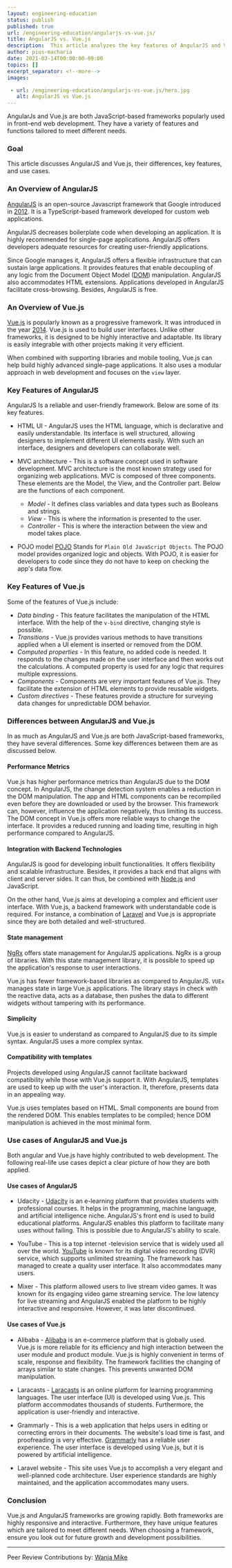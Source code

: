 ```yaml
---
layout: engineering-education
status: publish
published: true
url: /engineering-education/angularjs-vs-vue.js/
title: AngularJS vs. Vue.js
description:  This article analyzes the key features of AngularJS and Vue.js. These front-end and Javascript-based frameworks are popular among developers. Therefore, understanding their differences and similarity can help boost productivity.
author: pius-macharia
date: 2021-03-14T00:00:00-09:00
topics: []
excerpt_separator: <!--more-->
images:

 - url: /engineering-education/angularjs-vs-vue.js/hero.jpg
   alt: AngularJS vs Vue.js
---
```

AngularJs and Vue.js are both JavaScript-based frameworks popularly used in front–end web development. They have a variety of features and functions tailored to meet different needs.
<!--more-->
### Goal
This article discusses AngularJS and Vue.js, their differences, key features, and use cases.

### An Overview of AngularJS
[AngularJS](https://angularjs.org/) is an open-source Javascript framework that Google introduced in [2012](http://blog.angularjs.org/2012/07/). It is a TypeScript-based framework developed for custom web applications.

AngularJS decreases boilerplate code when developing an application. It is highly recommended for single-page applications. AngularJS offers developers adequate resources for creating user-friendly applications.

Since Google manages it, AngularJS offers a flexible infrastructure that can sustain large applications. It provides features that enable decoupling of any logic from the Document Object Model ([DOM](https://www.theodinproject.com/courses/foundations/lessons/dom-manipulation)) manipulation. AngularJS also accommodates HTML extensions. Applications developed in AngularJS facilitate cross-browsing. Besides, AngularJS is free.

### An Overview of Vue.js
[Vue.js](https://vuejs.org/) is popularly known as a progressive framework. It was introduced in the year [2014](https://vuejs.org/2014/03/22/vuejs-010-release/). Vue.js is used to build user interfaces. Unlike other frameworks, it is designed to be highly interactive and adaptable. Its library is easily integrable with other projects making it very efficient.

When combined with supporting libraries and mobile tooling, Vue.js can help build highly advanced single-page applications. It also uses a modular approach in web development and focuses on the `view` layer.

### Key Features of AngularJS
AngularJS Is a reliable and user-friendly framework. Below are some of its key features.

- HTML UI - AngularJS uses the HTML language, which is declarative and easily understandable. Its interface is well structured, allowing designers to implement different UI elements easily. With such an interface, designers and developers can collaborate well.

- MVC architecture - This is a software concept used in software development. MVC architecture is the most known strategy used for organizing web applications. MVC is composed of three components. These elements are the Model, the View, and the Controller part. Below are the functions of each component.

  - _Model_ - It defines class variables and data types such as Booleans and strings.
  - _View_ - This is where the information is presented to the user.
  - _Controller_ - This is where the interaction between the view and model takes place. 

- POJO model
[POJO](https://masteringjs.io/tutorials/fundamentals/pojo) Stands for `Plain Old JavaScript Objects`. The POJO model provides organized logic and objects. With POJO, it is easier for developers to code since they do not have to keep on checking the app's data flow.

### Key Features of Vue.js
Some of the features of Vue.js include:

- _Data binding_ - This feature facilitates the manipulation of the HTML interface. With the help of the `v-bind` directive, changing style is possible.
- _Transitions_ - Vue.js provides various methods to have transitions applied when a UI element is inserted or removed from the DOM.
- _Computed properties_ - In this feature, no added code is needed. It responds to the changes made on the user interface and then works out the calculations. A computed property is used for any logic that requires multiple expressions.
- _Components_ - Components are very important features of Vue.js. They facilitate the extension of HTML elements to provide reusable widgets.
- _Custom directives_ - These features provide a structure for surveying data changes for unpredictable DOM behavior.

### Differences between AngularJS and Vue.js
In as much as AngularJS and Vue.js are both JavaScript-based frameworks, they have several differences. Some key differences between them are as discussed below.

#### Performance Metrics
Vue.js has higher performance metrics than AngularJS due to the DOM concept. In AngularJS, the change detection system enables a reduction in the DOM manipulation. The app and HTML components can be recompiled even before they are downloaded or used by the browser. This framework can, however, influence the application negatively, thus limiting its success.
The DOM concept in Vue.js offers more reliable ways to change the interface. It provides a reduced running and loading time, resulting in high performance compared to AngularJS.

#### Integration with Backend Technologies

AngularJS is good for developing inbuilt functionalities. It offers flexibility and scalable infrastructure. Besides, it provides a back end that aligns with client and server sides. It can thus, be combined with [Node.js](https://nodejs.org/) and JavaScript.

On the other hand, Vue.js aims at developing a complex and efficient user interface. With Vue.js, a backend framework with understandable code is required. For instance, a combination of [Laravel](https://laravel.com/) and Vue.js is appropriate since they are both detailed and well-structured.

#### State management
[NgRx](https://ngrx.io/https://ngrx.io/) offers state management for AngularJS applications. NgRx is a group of libraries. With this state management library, it is possible to speed up the application's response to user interactions.

Vue.js has fewer framework-based libraries as compared to AngularJS. `VUEx` manages state in large Vue.js applications. The library stays in check with the reactive data, acts as a database, then pushes the data to different widgets without tampering with its performance.

#### Simplicity
Vue.js is easier to understand as compared to AngularJS due to its simple syntax. AngularJS uses a more complex syntax.

#### Compatibility with templates
Projects developed using AngularJS cannot facilitate backward compatibility while those with Vue.js support it. With AngularJS, templates are used to keep up with the user's interaction. It, therefore, presents data in an appealing way. 

Vue.js uses templates based on HTML. Small components are bound from the rendered DOM. This enables templates to be compiled; hence DOM manipulation is achieved in the most minimal form.

### Use cases of AngularJS and Vue.js
Both angular and Vue.js have highly contributed to web development. The following real-life use cases depict a clear picture of how they are both applied.

#### Use cases of AngularJS
- Udacity - [Udacity](https://www.udacity.com/) is an e-learning platform that provides students with professional courses. It helps in the programming, machine language, and artificial intelligence niche. AngularJS&#39;s front end is used to build educational platforms. AngularJS enables this platform to facilitate many uses without failing. This is possible due to AngularJS&#39;s ability to scale.

- YouTube - This is a top internet -television service that is widely used all over the world. [YouTube](https://www.youtube.com/about/) is known for its digital video recording (DVR) service, which supports unlimited streaming. The framework has managed to create a quality user interface. It also accommodates many users.

- Mixer - This platform allowed users to live stream video games. It was known for its engaging video game streaming service. The low latency for live streaming and AngularJS enabled the platform to be highly interactive and responsive. However, it was later discontinued.

#### Use cases of Vue.js

- Alibaba - [Alibaba](https://activities.alibaba.com/alibaba/following-about-alibaba.php?) is an e-commerce platform that is globally used. Vue.js is more reliable for its efficiency and high interaction between the user module and product module. Vue.js is highly convenient in terms of scale, response and flexibility. The framework facilities the changing of arrays similar to state changes. This prevents unwanted DOM manipulation.

- Laracasts - [Laracasts](https://laracasts.com/) is an online platform for learning programming languages. The user interface (UI) is developed using Vue.js. This platform accommodates thousands of students. Furthermore, the application is user-friendly and interactive.

- Grammarly - This is a web application that helps users in editing or correcting errors in their documents. The website's load time is fast, and proofreading is very effective. [Grammarly](https://www.grammarly.com/about) has a reliable user experience. The user interface is developed using Vue.js, but it is powered by artificial intelligence.

- Laravel website - This site uses Vue.js to accomplish a very elegant and well-planned code architecture. User experience standards are highly maintained, and the application accommodates many users.

### Conclusion
Vue.js and AngularJS frameworks are growing rapidly. Both frameworks are highly responsive and interactive. Furthermore, they have unique features which are tailored to meet different needs. When choosing a framework, ensure you look out for future growth and development possibilities.

---
Peer Review Contributions by: [Wanja Mike](/engineering-education/authors/michael-barasa/)